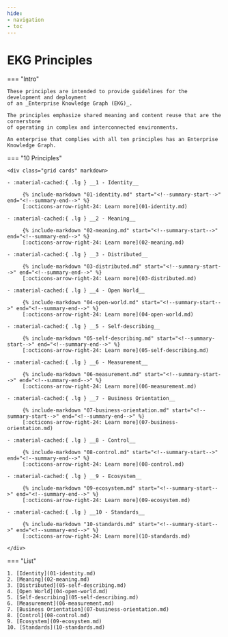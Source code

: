 ```yaml
---
hide:
- navigation
- toc
---
```

# EKG Principles

=== "Intro"

    These principles are intended to provide guidelines for the development and deployment
    of an _Enterprise Knowledge Graph (EKG)_. 

    The principles emphasize shared meaning and content reuse that are the cornerstone
    of operating in complex and interconnected environments.

    An enterprise that complies with all ten principles has an Enterprise Knowledge Graph.
    
=== "10 Principles"

    <div class="grid cards" markdown>
     
    - :material-cached:{ .lg } __1 - Identity__
    
         {% include-markdown "01-identity.md" start="<!--summary-start-->" end="<!--summary-end-->" %}
         [:octicons-arrow-right-24: Learn more](01-identity.md)

    - :material-cached:{ .lg } __2 - Meaning__
    
         {% include-markdown "02-meaning.md" start="<!--summary-start-->" end="<!--summary-end-->" %}
         [:octicons-arrow-right-24: Learn more](02-meaning.md)

    - :material-cached:{ .lg } __3 - Distributed__
    
         {% include-markdown "03-distributed.md" start="<!--summary-start-->" end="<!--summary-end-->" %}
         [:octicons-arrow-right-24: Learn more](03-distributed.md)

    - :material-cached:{ .lg } __4 - Open World__
    
         {% include-markdown "04-open-world.md" start="<!--summary-start-->" end="<!--summary-end-->" %}
         [:octicons-arrow-right-24: Learn more](04-open-world.md)

    - :material-cached:{ .lg } __5 - Self-describing__
    
         {% include-markdown "05-self-describing.md" start="<!--summary-start-->" end="<!--summary-end-->" %}
         [:octicons-arrow-right-24: Learn more](05-self-describing.md)

    - :material-cached:{ .lg } __6 - Measurement__
    
         {% include-markdown "06-measurement.md" start="<!--summary-start-->" end="<!--summary-end-->" %}
         [:octicons-arrow-right-24: Learn more](06-measurement.md)

    - :material-cached:{ .lg } __7 - Business Orientation__
    
         {% include-markdown "07-business-orientation.md" start="<!--summary-start-->" end="<!--summary-end-->" %}
         [:octicons-arrow-right-24: Learn more](07-business-orientation.md)

    - :material-cached:{ .lg } __8 - Control__
    
         {% include-markdown "08-control.md" start="<!--summary-start-->" end="<!--summary-end-->" %}
         [:octicons-arrow-right-24: Learn more](08-control.md)

    - :material-cached:{ .lg } __9 - Ecosystem__
    
         {% include-markdown "09-ecosystem.md" start="<!--summary-start-->" end="<!--summary-end-->" %}
         [:octicons-arrow-right-24: Learn more](09-ecosystem.md)

    - :material-cached:{ .lg } __10 - Standards__
    
         {% include-markdown "10-standards.md" start="<!--summary-start-->" end="<!--summary-end-->" %}
         [:octicons-arrow-right-24: Learn more](10-standards.md)
    
    </div>


=== "List"

    1. [Identity](01-identity.md)
    2. [Meaning](02-meaning.md)
    3. [Distributed](05-self-describing.md)
    4. [Open World](04-open-world.md)
    5. [Self-describing](05-self-describing.md)
    6. [Measurement](06-measurement.md)
    7. [Business Orientation](07-business-orientation.md)
    8. [Control](08-control.md)
    9. [Ecosystem](09-ecosystem.md)
    10. [Standards](10-standards.md)
